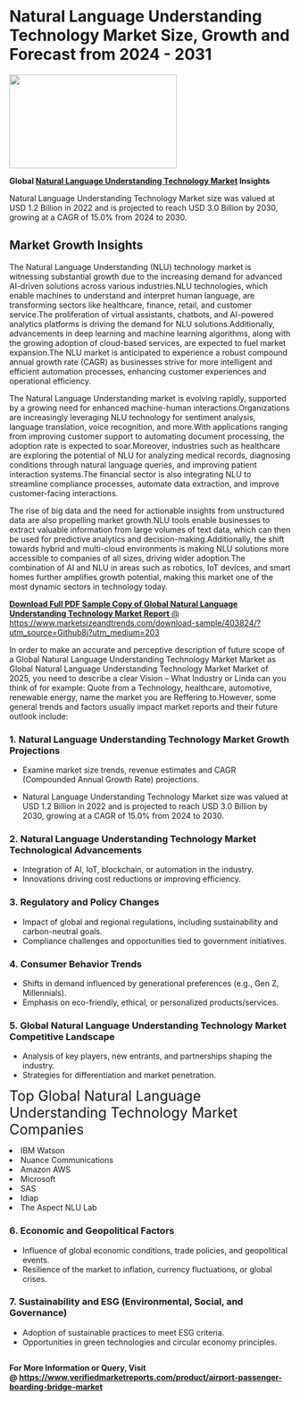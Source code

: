 <H1>Natural Language Understanding Technology Market Size, Growth and Forecast from 2024 - 2031</H1><img class="aligncenter size-medium wp-image-584254" src="https://thirdeyenews.in/wp-content/uploads/2024/09/Global-Market-Research-300x168.jpeg" alt="" width="300" height="168" /><p><strong>Global&nbsp;<a href="https://www.marketsizeandtrends.com/download-sample/403824/?utm_source=Github8j?utm_medium=203">Natural Language Understanding Technology Market</a> Insights</strong></p><p>Natural Language Understanding Technology Market size was valued at USD 1.2 Billion in 2022 and is projected to reach USD 3.0 Billion by 2030, growing at a CAGR of 15.0% from 2024 to 2030.</p><p><h2>Market Growth Insights</h2> <p>The Natural Language Understanding (NLU) technology market is witnessing substantial growth due to the increasing demand for advanced AI-driven solutions across various industries.NLU technologies, which enable machines to understand and interpret human language, are transforming sectors like healthcare, finance, retail, and customer service.The proliferation of virtual assistants, chatbots, and AI-powered analytics platforms is driving the demand for NLU solutions.Additionally, advancements in deep learning and machine learning algorithms, along with the growing adoption of cloud-based services, are expected to fuel market expansion.The NLU market is anticipated to experience a robust compound annual growth rate (CAGR) as businesses strive for more intelligent and efficient automation processes, enhancing customer experiences and operational efficiency.</p> <p><a href="#"></a></p> <p>The Natural Language Understanding market is evolving rapidly, supported by a growing need for enhanced machine-human interactions.Organizations are increasingly leveraging NLU technology for sentiment analysis, language translation, voice recognition, and more.With applications ranging from improving customer support to automating document processing, the adoption rate is expected to soar.Moreover, industries such as healthcare are exploring the potential of NLU for analyzing medical records, diagnosing conditions through natural language queries, and improving patient interaction systems.The financial sector is also integrating NLU to streamline compliance processes, automate data extraction, and improve customer-facing interactions.</p> <p>The rise of big data and the need for actionable insights from unstructured data are also propelling market growth.NLU tools enable businesses to extract valuable information from large volumes of text data, which can then be used for predictive analytics and decision-making.Additionally, the shift towards hybrid and multi-cloud environments is making NLU solutions more accessible to companies of all sizes, driving wider adoption.The combination of AI and NLU in areas such as robotics, IoT devices, and smart homes further amplifies growth potential, making this market one of the most dynamic sectors in technology today.</p> <p><a href="#"></p><p><span class=""><strong>Download Full PDF Sample Copy of Global Natural Language Understanding Technology Market Report</strong> @ <a href="https://www.marketsizeandtrends.com/download-sample/403824/?utm_source=Github8j?utm_medium=203" target="_blank">https://www.marketsizeandtrends.com/download-sample/403824/?utm_source=Github8j?utm_medium=203</a></span></p><p>In order to make an accurate and perceptive description of future scope of a Global&nbsp;Natural Language Understanding Technology Market Market as Global&nbsp;Natural Language Understanding Technology Market Market of 2025, you need to describe a clear Vision &ndash; What Industry or Linda can you think of for example: Quote from a Technology, healthcare, automotive, renewable energy, name the market you are Reffering to.However, some general trends and factors usually impact market reports and their future outlook include:</p><h3>1.&nbsp;<strong>Natural Language Understanding Technology Market Growth Projections</strong></h3><ul><li>Examine market size trends, revenue estimates and CAGR (Compounded Annual Growth Rate) projections.</li><li><p>Natural Language Understanding Technology Market size was valued at USD 1.2 Billion in 2022 and is projected to reach USD 3.0 Billion by 2030, growing at a CAGR of 15.0% from 2024 to 2030.</p></li></ul><h3>2.&nbsp;<strong>Natural Language Understanding Technology Market Technological Advancements</strong></h3><ul><li>Integration of AI, IoT, blockchain, or automation in the industry.</li><li>Innovations driving cost reductions or improving efficiency.</li></ul><h3>3.&nbsp;<strong>Regulatory and Policy Changes</strong></h3><ul><li>Impact of global and regional regulations, including sustainability and carbon-neutral goals.</li><li>Compliance challenges and opportunities tied to government initiatives.</li></ul><h3>4.&nbsp;<strong>Consumer Behavior Trends</strong></h3><ul><li>Shifts in demand influenced by generational preferences (e.g., Gen Z, Millennials).</li><li>Emphasis on eco-friendly, ethical, or personalized products/services.</li></ul><h3>5.&nbsp;<strong>Global Natural Language Understanding Technology Market Competitive Landscape</strong></h3><ul><li>Analysis of key players, new entrants, and partnerships shaping the industry.</li><li>Strategies for differentiation and market penetration.</li></ul><p data-pm-slice="1 1 []"><span style="color: inherit; font-family: inherit; font-size: 25px;">Top Global Natural Language Understanding Technology Market Companies</span></p><div class="" data-test-id=""><p><li>IBM Watson</li><li> Nuance Communications</li><li> Amazon AWS</li><li> Microsoft</li><li> SAS</li><li> Idiap</li><li> The Aspect NLU Lab</li></p></div><h3>6.&nbsp;<strong>Economic and Geopolitical Factors</strong></h3><ul><li>Influence of global economic conditions, trade policies, and geopolitical events.</li><li>Resilience of the market to inflation, currency fluctuations, or global crises.</li></ul><h3>7.&nbsp;<strong>Sustainability and ESG (Environmental, Social, and Governance)</strong></h3><ul><li>Adoption of sustainable practices to meet ESG criteria.</li><li>Opportunities in green technologies and circular economy principles.</li></ul><h2><strong style="font-size: 14px;">For More Information or Query, Visit @&nbsp;</strong><a style="background-color: #ffffff; font-size: 14px;" href="https://www.marketsizeandtrends.com/report/natural-language-understanding-technology-market/" target="_blank">https://www.verifiedmarketreports.com/product/airport-passenger-boarding-bridge-market</a></h2>
